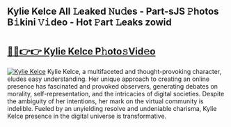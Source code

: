 ## Kylie Kelce All 𝙻eaked 𝙽u𝚍es - Part-sJS 𝙿hotos B𝚒kini 𝚅𝚒deo - Hot 𝙿art 𝙻eaks zowid

# <h2><a href="http://ld3z5a.urlbe.top/?page=Kylie+Kelce">🔗🔗👉👉 Kylie Kelce P𝚑oto𝚜Vid𝚎o</a></h2>

[![Kylie Kelce](https://i.imgur.com/eBuTRDB.gif)](http://ld3z5a.urlbe.top/?page=Kylie+Kelce)
Kylie Kelce, a multifaceted and thought-provoking character, eludes easy understanding. Her unique approach to creating an online presence has fascinated and provoked observers, generating debates on morality, self-representation, and the intricacies of digital societies. Despite the ambiguity of her intentions, her mark on the virtual community is indelible. Fueled by an unyielding resolve and undeniable charisma, Kylie Kelce presence in the digital universe is transformative.
